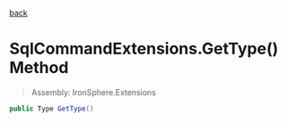 ﻿

[back](/IronSphere.Extensions/types/SqlCommandExtensions)

# SqlCommandExtensions.GetType() Method

> Assembly: IronSphere.Extensions

```csharp
public Type GetType()
```



 
